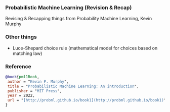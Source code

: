 ### Probabilistic Machine Learning (Revision & Recap) 
Revising & Recapping things from Probability Machine Learning, Kevin Murphy

### Other things 
* Luce-Shepard choice rule (mathematical model for choices based on matching law)

### Reference

```bibtex
@book{pml1Book,
 author = "Kevin P. Murphy",
 title = "Probabilistic Machine Learning: An introduction",
 publisher = "MIT Press",
 year = 2022,
 url = "[http://probml.github.io/book1](http://probml.github.io/book1)"
}